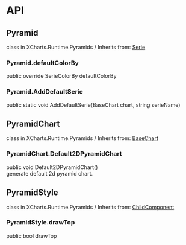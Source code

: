 # API

## Pyramid

class in XCharts.Runtime.Pyramids / Inherits from: [Serie](https://xcharts-team.github.io/docs/api#serie)

### Pyramid.defaultColorBy

public override SerieColorBy defaultColorBy  

### Pyramid.AddDefaultSerie

public static void AddDefaultSerie(BaseChart chart, string serieName)  

## PyramidChart

class in XCharts.Runtime.Pyramids / Inherits from: [BaseChart](https://xcharts-team.github.io/docs/api#basechart)

### PyramidChart.Default2DPyramidChart

public void Default2DPyramidChart()  
generate default 2d pyramid chart.

## PyramidStyle

class in XCharts.Runtime.Pyramids / Inherits from: [ChildComponent](https://xcharts-team.github.io/docs/api#childcomponent)

### PyramidStyle.drawTop

public bool drawTop  

